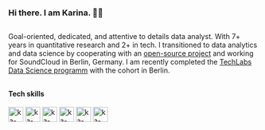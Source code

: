 ### Hi there. I am Karina. :woman_technologist:
##
Goal-oriented, dedicated, and attentive to details data analyst. With 7+ years in quantitative research and 2+ in tech. I transitioned to data analytics and data science by cooperating with an [open-source project](https://github.com/scalability4all/voice-enabled-chatbot) and working for SoundCloud in Berlin, Germany. I am recently completed the [TechLabs Data Science programm](https://techlabs.org/dataScience/) with the cohort in Berlin. 

##
#### Tech skills
<div>
  <img align="center" alt="ka-postgre" height="30 width="40" src="https://cdn.jsdelivr.net/gh/devicons/devicon/icons/postgresql/postgresql-original.svg" />
  <img align="center" alt="ka-python" height="30 width="40" src="https://cdn.jsdelivr.net/gh/devicons/devicon/icons/python/python-original.svg" />
  <img  align="center" alt="ka-jupyter" height="30 width="40" src="https://cdn.jsdelivr.net/gh/devicons/devicon/icons/jupyter/jupyter-original.svg" />
  <img align="center" alt="ka-pandas" height="30 width="40"  src="https://cdn.jsdelivr.net/gh/devicons/devicon/icons/pandas/pandas-original.svg" />
  <img align="center" alt="ka-numpy" height="30 width="40"  src="https://cdn.jsdelivr.net/gh/devicons/devicon/icons/numpy/numpy-original.svg" />
  <img  align="center" alt="ka-googlecloud" height="30 width="40"  src="https://cdn.jsdelivr.net/gh/devicons/devicon/icons/googlecloud/googlecloud-original.svg" />
</div>
